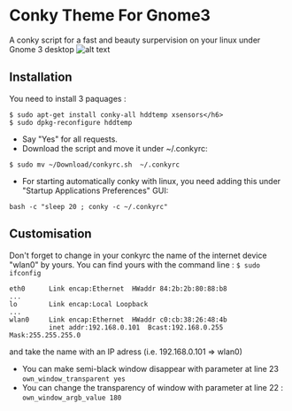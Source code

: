 # Conky Theme For Gnome3
A conky script for a fast and beauty surpervision on your linux under Gnome 3 desktop
![alt text](https://github.com/nicolastrote/conkyForGnome3/blob/master/conkyForGnome3.png)

## Installation
You need to install 3 paquages :
```
$ sudo apt-get install conky-all hddtemp xsensors</h6>
$ sudo dpkg-reconfigure hddtemp
``` 
 * Say "Yes" for all requests.
 * Download the script and move it under ~/.conkyrc:</p>
```
$ sudo mv ~/Download/conkyrc.sh  ~/.conkyrc
```
 * For starting automatically conky with linux, you need adding this under "Startup Applications Preferences" GUI:
```
bash -c "sleep 20 ; conky -c ~/.conkyrc"
```

## Customisation
Don't forget to change in your conkyrc the name of the internet device "wlan0" by yours.
You can find yours with the command line :
```$ sudo ifconfig```
```
eth0      Link encap:Ethernet  HWaddr 84:2b:2b:80:88:b8
...
lo        Link encap:Local Loopback
...
wlan0     Link encap:Ethernet  HWaddr c0:cb:38:26:48:4b
          inet addr:192.168.0.101  Bcast:192.168.0.255  Mask:255.255.255.0
```
and take the name with an IP adress (i.e. 192.168.0.101 => wlan0)

 * You can make semi-black window disappear with parameter at line 23
```own_window_transparent yes```
 * You can change the transparency of window with parameter at line 22 :
```own_window_argb_value 180```

